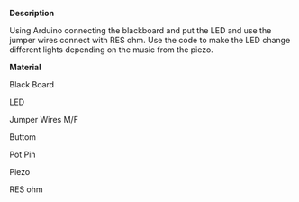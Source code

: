 **Description**

Using Arduino connecting the blackboard and put the LED and use the jumper wires connect with RES ohm. Use the code to make the LED change different lights depending on the music from the piezo.


**Material**

Black Board

LED 

Jumper Wires M/F

Buttom

Pot Pin

Piezo

RES ohm
